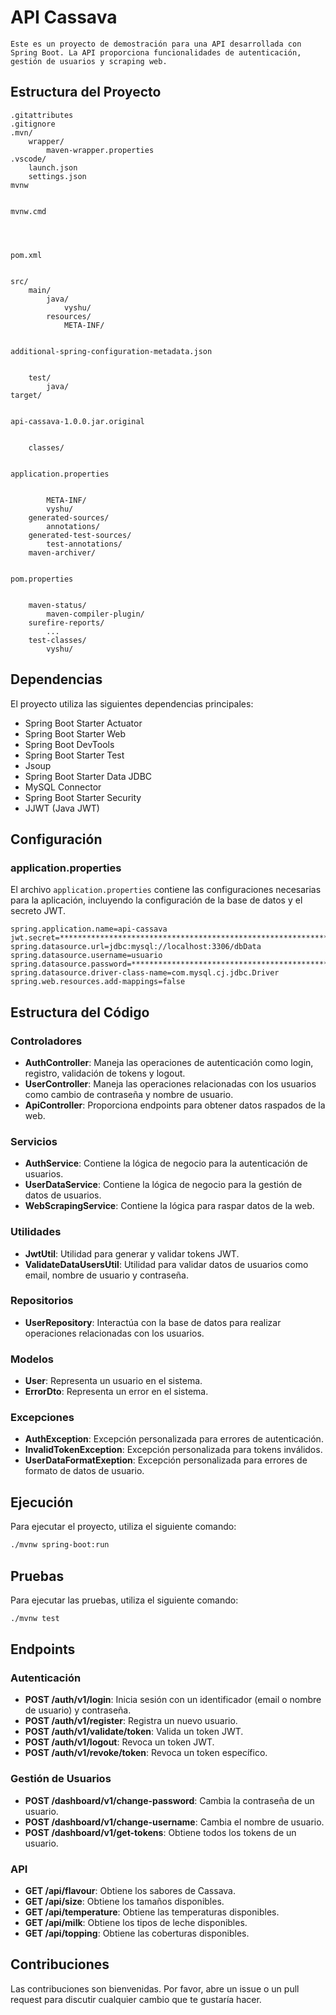 
# API Cassava
```
Este es un proyecto de demostración para una API desarrollada con Spring Boot. La API proporciona funcionalidades de autenticación, gestión de usuarios y scraping web.
```
## Estructura del Proyecto

```
.gitattributes
.gitignore
.mvn/
    wrapper/
        maven-wrapper.properties
.vscode/
    launch.json
    settings.json
mvnw


mvnw.cmd




pom.xml


src/
    main/
        java/
            vyshu/
        resources/
            META-INF/
                

additional-spring-configuration-metadata.json


    test/
        java/
target/
    

api-cassava-1.0.0.jar.original


    classes/
        

application.properties


        META-INF/
        vyshu/
    generated-sources/
        annotations/
    generated-test-sources/
        test-annotations/
    maven-archiver/
        

pom.properties


    maven-status/
        maven-compiler-plugin/
    surefire-reports/
        ...
    test-classes/
        vyshu/
```

## Dependencias

El proyecto utiliza las siguientes dependencias principales:

- Spring Boot Starter Actuator
- Spring Boot Starter Web
- Spring Boot DevTools
- Spring Boot Starter Test
- Jsoup
- Spring Boot Starter Data JDBC
- MySQL Connector
- Spring Boot Starter Security
- JJWT (Java JWT)

## Configuración

### application.properties

El archivo `application.properties` contiene las configuraciones necesarias para la aplicación, incluyendo la configuración de la base de datos y el secreto JWT.

```properties
spring.application.name=api-cassava
jwt.secret=******************************************************************************
spring.datasource.url=jdbc:mysql://localhost:3306/dbData
spring.datasource.username=usuario
spring.datasource.password=**********************************************************************
spring.datasource.driver-class-name=com.mysql.cj.jdbc.Driver
spring.web.resources.add-mappings=false
```

## Estructura del Código

### Controladores

- **AuthController**: Maneja las operaciones de autenticación como login, registro, validación de tokens y logout.
- **UserController**: Maneja las operaciones relacionadas con los usuarios como cambio de contraseña y nombre de usuario.
- **ApiController**: Proporciona endpoints para obtener datos raspados de la web.

### Servicios

- **AuthService**: Contiene la lógica de negocio para la autenticación de usuarios.
- **UserDataService**: Contiene la lógica de negocio para la gestión de datos de usuarios.
- **WebScrapingService**: Contiene la lógica para raspar datos de la web.

### Utilidades

- **JwtUtil**: Utilidad para generar y validar tokens JWT.
- **ValidateDataUsersUtil**: Utilidad para validar datos de usuarios como email, nombre de usuario y contraseña.

### Repositorios

- **UserRepository**: Interactúa con la base de datos para realizar operaciones relacionadas con los usuarios.

### Modelos

- **User**: Representa un usuario en el sistema.
- **ErrorDto**: Representa un error en el sistema.

### Excepciones

- **AuthException**: Excepción personalizada para errores de autenticación.
- **InvalidTokenException**: Excepción personalizada para tokens inválidos.
- **UserDataFormatExeption**: Excepción personalizada para errores de formato de datos de usuario.

## Ejecución

Para ejecutar el proyecto, utiliza el siguiente comando:

```sh
./mvnw spring-boot:run
```

## Pruebas

Para ejecutar las pruebas, utiliza el siguiente comando:

```sh
./mvnw test
```

## Endpoints

### Autenticación

- **POST /auth/v1/login**: Inicia sesión con un identificador (email o nombre de usuario) y contraseña.
- **POST /auth/v1/register**: Registra un nuevo usuario.
- **POST /auth/v1/validate/token**: Valida un token JWT.
- **POST /auth/v1/logout**: Revoca un token JWT.
- **POST /auth/v1/revoke/token**: Revoca un token específico.

### Gestión de Usuarios

- **POST /dashboard/v1/change-password**: Cambia la contraseña de un usuario.
- **POST /dashboard/v1/change-username**: Cambia el nombre de usuario.
- **POST /dashboard/v1/get-tokens**: Obtiene todos los tokens de un usuario.

### API

- **GET /api/flavour**: Obtiene los sabores de Cassava.
- **GET /api/size**: Obtiene los tamaños disponibles.
- **GET /api/temperature**: Obtiene las temperaturas disponibles.
- **GET /api/milk**: Obtiene los tipos de leche disponibles.
- **GET /api/topping**: Obtiene las coberturas disponibles.

## Contribuciones

Las contribuciones son bienvenidas. Por favor, abre un issue o un pull request para discutir cualquier cambio que te gustaría hacer.

